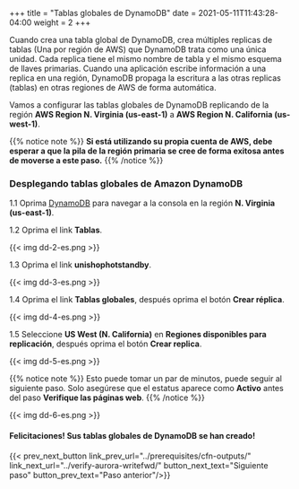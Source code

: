 +++
title = "Tablas globales de DynamoDB"
date =  2021-05-11T11:43:28-04:00
weight = 2
+++

Cuando crea una tabla global de DynamoDB, crea múltiples replicas de tablas (Una por región de AWS) que DynamoDB trata como una única unidad. Cada replica tiene el mismo nombre de tabla y el mismo esquema de llaves primarias. Cuando una aplicación escribe información a una replica en una región, DynamoDB propaga la escritura a las otras replicas (tablas) en otras regiones de AWS de forma automática.

Vamos a configurar las tablas globales de DynamoDB replicando de la región **AWS Region N. Virginia (us-east-1)** a **AWS Region N. California (us-west-1)**.

{{% notice note %}}
**Si está utilizando su propia cuenta de AWS, debe esperar a que la pila de la región primaria se cree de forma exitosa antes de moverse a este paso.**
{{% /notice %}}

### Desplegando tablas globales de Amazon DynamoDB

1.1 Oprima [DynamoDB](https://console.aws.amazon.com/dynamodbv2/home?region=us-east-1#/) para navegar a la consola en la región **N. Virginia (us-east-1)**.

1.2 Oprima el link **Tablas**.

{{< img dd-2-es.png >}}

1.3 Oprima el link **unishophotstandby**.

{{< img dd-3-es.png >}}

1.4 Oprima el link **Tablas globales**, después oprima el botón **Crear réplica**.

{{< img dd-4-es.png >}}

1.5 Seleccione **US West (N. California)** en **Regiones disponibles para replicación**, después oprima el botón **Crear replica**.

{{< img dd-5-es.png >}}

{{% notice note %}}
Esto puede tomar un par de minutos, puede seguir al siguiente paso. Solo asegúrese que el estatus aparece como **Activo** antes del paso **Verifique las páginas web**.
{{% /notice %}}

{{< img dd-6-es.png >}}

#### Felicitaciones! Sus tablas globales de DynamoDB se han creado!

{{< prev_next_button link_prev_url="../prerequisites/cfn-outputs/" link_next_url="../verify-aurora-writefwd/" button_next_text="Siguiente paso" button_prev_text="Paso anterior"/>}}
